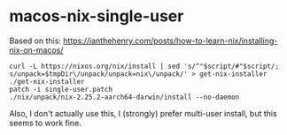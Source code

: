 # macos-nix-single-user

Based on this:
https://ianthehenry.com/posts/how-to-learn-nix/installing-nix-on-macos/

```
curl -L https://nixos.org/nix/install | sed 's/^"$script/#"$script/; s/unpack=$tmpDir\/unpack/unpack=nix\/unpack/' > get-nix-installer
./get-nix-installer
patch -i single-user.patch
./nix/unpack/nix-2.25.2-aarch64-darwin/install --no-daemon
```

Also, I don't actually use this, I (strongly) prefer multi-user install, but this seems to work fine.
